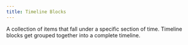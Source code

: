 ```yaml
---
title: Timeline Blocks
---
```

A collection of items that fall under a specific section of time. Timeline blocks get grouped together into a complete timeline.
